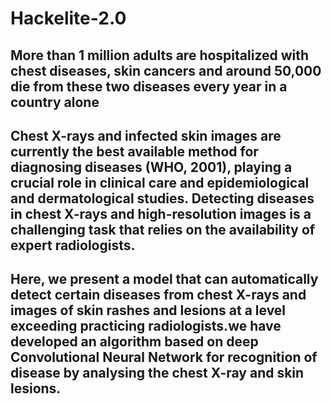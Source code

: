 # Hackelite-2.0
## More than 1 million adults are hospitalized with chest diseases, skin cancers and around 50,000 die from these two diseases every year in a country alone
## Chest X-rays and infected skin images are currently the best available method for diagnosing diseases (WHO, 2001), playing a crucial role in clinical care and epidemiological and dermatological  studies. Detecting diseases in chest X-rays and high-resolution images is a challenging task that relies on the availability of expert radiologists.
## Here, we present a model that can automatically detect certain diseases from chest X-rays and images of skin rashes and lesions at a level exceeding practicing radiologists.we have developed an algorithm based on deep Convolutional Neural Network for recognition of disease by analysing the chest X-ray and skin lesions.

